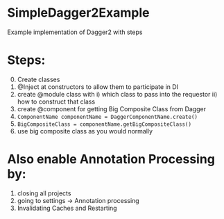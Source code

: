 # SimpleDagger2Example
Example implementation of Dagger2 with steps


# Steps:

0. Create classes
1. @Inject at constructors to allow them to
participate in DI
2. create @module class with
  i) which class to pass into the requestor
  ii) how to construct that class
3. create @component for getting Big Composite Class from Dagger
4. `ComponentName componentName = DaggerComponentName.create()`
5. `BigCompositeClass = componentName.getBigCompositeClass()`
6. use big composite class as you would normally

# Also enable Annotation Processing by:

1. closing all projects
2. going to settings -> Annotation processing
3. Invalidating Caches and Restarting
